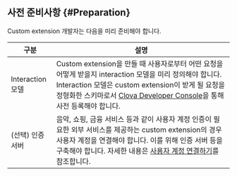 ## 사전 준비사항 {#Preparation}
Custom extension 개발자는 다음을 미리 준비해야 합니다.

| 구분         | 설명                            |
|-------------|--------------------------------|
| Interaction 모델 | Custom extension을 만들 때 사용자로부터 어떤 요청을 어떻게 받을지 interaction 모델을 미리 정의해야 합니다. Interaction 모델은 custom extension이 받게 될 요청을 정형화한 스키마로서 [Clova Developer Console](/DevConsole/ClovaDevConsole_Overview.md)을 통해 사전 등록해야 합니다. |
| (선택) 인증 서버 | 음악, 쇼핑, 금융 서비스 등과 같이 사용자 계정 인증이 필요한 외부 서비스를 제공하는 custom extension의 경우 사용자 계정을 연결해야 합니다. 이를 위해 인증 서버 등을 구축해야 합니다. 자세한 내용은 [사용자 계정 연결하기](/CEK/Guides/LInk_User_Account.md)를 참조합니다. |
